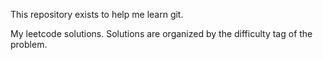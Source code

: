 This repository exists to help me learn git.

My leetcode solutions. Solutions are organized by the difficulty tag of the problem.
